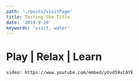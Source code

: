 ```yaml
---
path: './posts/visitPage'
title: Testing the Title
date: '2019-9-28'
keywords: 'visit, water'
---
```


# Play | Relax | Learn

`video: https://www.youtube.com/embed/yUvd59vCAYE`
